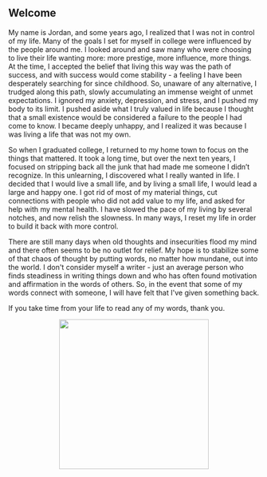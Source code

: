 ## Welcome 

My name is Jordan, and some years ago, I realized that I was not in control of my life. Many of the goals I set for myself in college were influenced by the people around me. I looked around and saw many who were choosing to live their life wanting more: more prestige, more influence, more things. At the time, I accepted the belief that living this way was the path of success, and with success would come stability - a feeling I have been desperately searching for since childhood. So, unaware of any alternative, I trudged along this path, slowly accumulating an immense weight of unmet expectations. I ignored my anxiety, depression, and stress, and I pushed my body to its limit. I pushed aside what I truly valued in life because I thought that a small existence would be considered a failure to the people I had come to know. I became deeply unhappy, and I realized it was because I was living a life that was not my own. 

So when I graduated college, I returned to my home town to focus on the things that mattered. It took a long time, but over the next ten years, I focused on stripping back all the junk that had made me someone I didn’t recognize. In this unlearning, I discovered what I really wanted in life. I decided that I would live a small life, and by living a small life, I would lead a large and happy one. I got rid of most of my material things, cut connections with people who did not add value to my life, and asked for help with my mental health. I have slowed the pace of my living by several notches, and now relish the slowness. In many ways, I reset my life in order to build it back with more control. 

There are still many days when old thoughts and insecurities flood my mind and there often seems to be no outlet for relief. My hope is to stabilize some of that chaos of thought by putting words, no matter how mundane, out into the world. I don't consider myself a writer - just an average person who finds steadiness in writing things down and who has often found motivation and affirmation in the words of others. So, in the event that some of my words connect with someone, I will have felt that I've given something back. 

If you take time from your life to read any of my words, thank you.

<img src="https://imgur.com/10vg0G9.png" width="300" style="display: block; margin: 0 auto">
 
